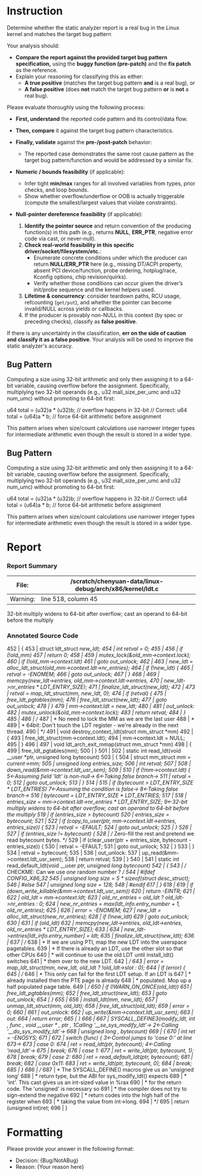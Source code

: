 # Instruction

Determine whether the static analyzer report is a real bug in the Linux kernel and matches the target bug pattern

Your analysis should:
- **Compare the report against the provided target bug pattern specification,** using the **buggy function (pre-patch)** and the **fix patch** as the reference.
- Explain your reasoning for classifying this as either:
  - **A true positive** (matches the target bug pattern **and** is a real bug), or
  - **A false positive** (does **not** match the target bug pattern **or** is **not** a real bug).

Please evaluate thoroughly using the following process:

- **First, understand** the reported code pattern and its control/data flow.
- **Then, compare** it against the target bug pattern characteristics.
- **Finally, validate** against the **pre-/post-patch** behavior:
  - The reported case demonstrates the same root cause pattern as the target bug pattern/function and would be addressed by a similar fix.

- **Numeric / bounds feasibility** (if applicable):
  - Infer tight **min/max** ranges for all involved variables from types, prior checks, and loop bounds.
  - Show whether overflow/underflow or OOB is actually triggerable (compute the smallest/largest values that violate constraints).

- **Null-pointer dereference feasibility** (if applicable):
  1. **Identify the pointer source** and return convention of the producing function(s) in this path (e.g., returns **NULL**, **ERR_PTR**, negative error code via cast, or never-null).
  2. **Check real-world feasibility in this specific driver/socket/filesystem/etc.**:
     - Enumerate concrete conditions under which the producer can return **NULL/ERR_PTR** here (e.g., missing DT/ACPI property, absent PCI device/function, probe ordering, hotplug/race, Kconfig options, chip revision/quirks).
     - Verify whether those conditions can occur given the driver’s init/probe sequence and the kernel helpers used.
  3. **Lifetime & concurrency**: consider teardown paths, RCU usage, refcounting (`get/put`), and whether the pointer can become invalid/NULL across yields or callbacks.
  4. If the producer is provably non-NULL in this context (by spec or preceding checks), classify as **false positive**.

If there is any uncertainty in the classification, **err on the side of caution and classify it as a false positive**. Your analysis will be used to improve the static analyzer's accuracy.

## Bug Pattern

Computing a size using 32-bit arithmetic and only then assigning it to a 64-bit variable, causing overflow before the assignment. Specifically, multiplying two 32-bit operands (e.g., u32 mall_size_per_umc and u32 num_umc) without promoting to 64-bit first:

u64 total = (u32)a * (u32)b;  // overflow happens in 32-bit
// Correct:
u64 total = (u64)a * b;  // force 64-bit arithmetic before assignment

This pattern arises when size/count calculations use narrower integer types for intermediate arithmetic even though the result is stored in a wider type.

## Bug Pattern

Computing a size using 32-bit arithmetic and only then assigning it to a 64-bit variable, causing overflow before the assignment. Specifically, multiplying two 32-bit operands (e.g., u32 mall_size_per_umc and u32 num_umc) without promoting to 64-bit first:

u64 total = (u32)a * (u32)b;  // overflow happens in 32-bit
// Correct:
u64 total = (u64)a * b;  // force 64-bit arithmetic before assignment

This pattern arises when size/count calculations use narrower integer types for intermediate arithmetic even though the result is stored in a wider type.

# Report

### Report Summary

File:| /scratch/chenyuan-data/linux-debug/arch/x86/kernel/ldt.c
---|---
Warning:| line 518, column 45
32-bit multiply widens to 64-bit after overflow; cast an operand to 64-bit
before the multiply

### Annotated Source Code


452   | {
453   |  struct ldt_struct *new_ldt;
454   |  int retval = 0;
455   |
456   |  if (!old_mm)
457   |  return 0;
458   |
459   |  mutex_lock(&old_mm->context.lock);
460   |  if (!old_mm->context.ldt)
461   |  goto out_unlock;
462   |
463   | 	new_ldt = alloc_ldt_struct(old_mm->context.ldt->nr_entries);
464   |  if (!new_ldt) {
465   | 		retval = -ENOMEM;
466   |  goto out_unlock;
467   | 	}
468   |
469   |  memcpy(new_ldt->entries, old_mm->context.ldt->entries,
470   |  new_ldt->nr_entries * LDT_ENTRY_SIZE);
471   | 	finalize_ldt_struct(new_ldt);
472   |
473   | 	retval = map_ldt_struct(mm, new_ldt, 0);
474   |  if (retval) {
475   | 		free_ldt_pgtables(mm);
476   | 		free_ldt_struct(new_ldt);
477   |  goto out_unlock;
478   | 	}
479   | 	mm->context.ldt = new_ldt;
480   |
481   | out_unlock:
482   | 	mutex_unlock(&old_mm->context.lock);
483   |  return retval;
484   | }
485   |
486   | /*
487   |  * No need to lock the MM as we are the last user
488   |  *
489   |  * 64bit: Don't touch the LDT register - we're already in the next thread.
490   |  */
491   | void destroy_context_ldt(struct mm_struct *mm)
492   | {
493   | 	free_ldt_struct(mm->context.ldt);
494   | 	mm->context.ldt = NULL;
495   | }
496   |
497   | void ldt_arch_exit_mmap(struct mm_struct *mm)
498   | {
499   | 	free_ldt_pgtables(mm);
500   | }
501   |
502   | static int read_ldt(void __user *ptr, unsigned long bytecount)
503   | {
504   |  struct mm_struct *mm = current->mm;
505   |  unsigned long entries_size;
506   |  int retval;
507   |
508   | 	down_read(&mm->context.ldt_usr_sem);
509   |
510   |  if (!mm->context.ldt) {
    5←Assuming field 'ldt' is non-null→
    6←Taking false branch→
511   | 		retval = 0;
512   |  goto out_unlock;
513   | 	}
514   |
515   |  if (bytecount > LDT_ENTRY_SIZE * LDT_ENTRIES)
    7←Assuming the condition is false→
    8←Taking false branch→
516   | 		bytecount = LDT_ENTRY_SIZE * LDT_ENTRIES;
517   |
518   |  entries_size = mm->context.ldt->nr_entries * LDT_ENTRY_SIZE;
    9←32-bit multiply widens to 64-bit after overflow; cast an operand to 64-bit before the multiply
519   |  if (entries_size > bytecount)
520   | 		entries_size = bytecount;
521   |
522   |  if (copy_to_user(ptr, mm->context.ldt->entries, entries_size)) {
523   | 		retval = -EFAULT;
524   |  goto out_unlock;
525   | 	}
526   |
527   |  if (entries_size != bytecount) {
528   |  /* Zero-fill the rest and pretend we read bytecount bytes. */
529   |  if (clear_user(ptr + entries_size, bytecount - entries_size)) {
530   | 			retval = -EFAULT;
531   |  goto out_unlock;
532   | 		}
533   | 	}
534   | 	retval = bytecount;
535   |
536   | out_unlock:
537   | 	up_read(&mm->context.ldt_usr_sem);
538   |  return retval;
539   | }
540   |
541   | static int read_default_ldt(void __user *ptr, unsigned long bytecount)
542   | {
543   |  /* CHECKME: Can we use _one_ random number ? */
544   | #ifdef CONFIG_X86_32
545   |  unsigned long size = 5 * sizeof(struct desc_struct);
546   | #else
547   |  unsigned long size = 128;
548   | #endif
617   | 	}
618   |
619   |  if (down_write_killable(&mm->context.ldt_usr_sem))
620   |  return -EINTR;
621   |
622   | 	old_ldt       = mm->context.ldt;
623   | 	old_nr_entries = old_ldt ? old_ldt->nr_entries : 0;
624   | 	new_nr_entries = max(ldt_info.entry_number + 1, old_nr_entries);
625   |
626   | 	error = -ENOMEM;
627   | 	new_ldt = alloc_ldt_struct(new_nr_entries);
628   |  if (!new_ldt)
629   |  goto out_unlock;
630   |
631   |  if (old_ldt)
632   |  memcpy(new_ldt->entries, old_ldt->entries, old_nr_entries * LDT_ENTRY_SIZE);
633   |
634   | 	new_ldt->entries[ldt_info.entry_number] = ldt;
635   | 	finalize_ldt_struct(new_ldt);
636   |
637   |  /*
638   |  * If we are using PTI, map the new LDT into the userspace pagetables.
639   |  * If there is already an LDT, use the other slot so that other CPUs
640   |  * will continue to use the old LDT until install_ldt() switches
641   |  * them over to the new LDT.
642   |  */
643   | 	error = map_ldt_struct(mm, new_ldt, old_ldt ? !old_ldt->slot : 0);
644   |  if (error) {
645   |  /*
646   |  * This only can fail for the first LDT setup. If an LDT is
647   |  * already installed then the PTE page is already
648   |  * populated. Mop up a half populated page table.
649   |  */
650   |  if (!WARN_ON_ONCE(old_ldt))
651   | 			free_ldt_pgtables(mm);
652   | 		free_ldt_struct(new_ldt);
653   |  goto out_unlock;
654   | 	}
655   |
656   | 	install_ldt(mm, new_ldt);
657   | 	unmap_ldt_struct(mm, old_ldt);
658   | 	free_ldt_struct(old_ldt);
659   | 	error = 0;
660   |
661   | out_unlock:
662   | 	up_write(&mm->context.ldt_usr_sem);
663   | out:
664   |  return error;
665   | }
666   |
667   | SYSCALL_DEFINE3(modify_ldt, int , func , void __user * , ptr ,
    1Calling '__se_sys_modify_ldt'→
    2←Calling '__do_sys_modify_ldt'→
668   |  unsigned long , bytecount)
669   | {
670   |  int ret = -ENOSYS;
671   |
672   |  switch (func) {
    3←Control jumps to 'case 0:'  at line 673→
673   |  case 0:
674   |  ret = read_ldt(ptr, bytecount);
    4←Calling 'read_ldt'→
675   |  break;
676   |  case 1:
677   | 		ret = write_ldt(ptr, bytecount, 1);
678   |  break;
679   |  case 2:
680   | 		ret = read_default_ldt(ptr, bytecount);
681   |  break;
682   |  case 0x11:
683   | 		ret = write_ldt(ptr, bytecount, 0);
684   |  break;
685   | 	}
686   |  /*
687   |  * The SYSCALL_DEFINE() macros give us an 'unsigned long'
688   |  * return type, but the ABI for sys_modify_ldt() expects
689   |  * 'int'.  This cast gives us an int-sized value in %rax
690   |  * for the return code.  The 'unsigned' is necessary so
691   |  * the compiler does not try to sign-extend the negative
692   |  * return codes into the high half of the register when
693   |  * taking the value from int->long.
694   |  */
695   |  return (unsigned int)ret;
696   | }

# Formatting

Please provide your answer in the following format:

- Decision: {Bug/NotABug}
- Reason: {Your reason here}
